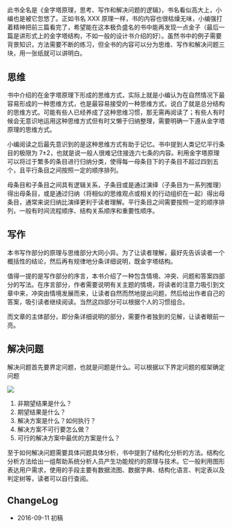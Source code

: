 # 


此书全名是《金字塔原理，思考、写作和解决问题的逻辑》，书名看似高大上，小编也是被它忽悠了。正如书名 XXX 原理一样，书的内容也很枯燥无味，小编强打着精神把前三篇看完了，希望能在这本极负盛名的书中能再发现一点金子（最后一篇是讲形式上的金字塔结构，不如一般的设计书介绍的好）。虽然书中的例子需要背景知识，方法需要不断的练习，但全书的内容可以分为思维、写作和解决问题三块，用一张纸就可以讲明白。

## 思维

书中介绍的在金字塔原理下形成的思维方式，实际上就是小编认为在自然情况下最容易形成的一种思维方式，也是最容易接受的一种思维方式，说白了就是总分结构的思维方式。可能有些人已经养成了这种思维习惯，那无需再阅读了；有些人有时候会无意识地运用这种思维方式但有时又懒于归纳整理，需要明确一下遵从金字塔原理的思维方式。

小编阅读之后最先意识到的是这种思维方式有助于记忆。书中提到人类记忆平行条目的极限为 7±2，也就是说一般人很难记住接连六七条的内容。利用金字塔原理可以将过于繁多的条目进行归纳分类，使得每一母条目下的子条目不超过四到五个，且平行条目之间按照一定的顺序排列。

母条目和子条目之间具有逻辑关系，子条目或是通过演绎（子条目为一系列推理）得出母条目，或是通过归纳（将相似的思维观点或相关的行动组织在一起）得出母条目，通常来说归纳比演绎更利于读者理解。平行条目之间需要按照一定的顺序排列，一般有时间流程顺序、结构关系顺序和重要性顺序。

## 写作

本书写作部分的原理与思维部分大同小异。为了让读者理解，最好先告诉读者一个概括性的结论，然后再有规律地分条详细说明，既金字塔结构。

值得一提的是写作部分的序言，本书介绍了一种包含情境、冲突、问题和答案四部分的写法。在序言部分，作者需要说明有关主题的情境，将读者的注意力吸引到文章中来，冲突由情境发展而来，让读者自然而然地提出问题，然后给出作者自己的答案，吸引读者继续阅读。当然这四部分可以根据个人的习惯组合。

而文章的主体部分，即分条详细说明的部分，需要作者独到的见解，让读者眼前一亮。

## 解决问题

解决问题首先要界定问题，也就是问题是什么。可以根据以下界定问题的框架确定问题

![](https://xieting-img.oss-cn-hangzhou.aliyuncs.com/Minto_Pyramid_Principle.jpeg)

1. 非期望结果是什么？
2. 期望结果是什么？
3. 解决方案是什么？如何执行？
4. 解决方案不可行要怎么做？
5. 可行的解决方案中最优的方案是什么？

至于如何解决问题需要具体问题具体分析，书中提到了结构化分析的方法。结构化分析方法给出一组帮助系统分析人员产生功能规约的原理与技术。它一般利用图形表达用户需求，使用的手段主要有数据流图、数据字典、结构化语言、判定表以及判定树等，读者可以自行查阅。

## ChangeLog

- 2016-09-11 初稿

